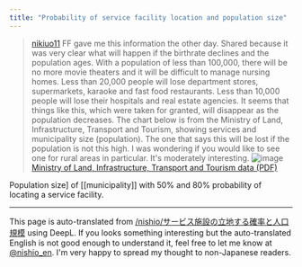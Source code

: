 ```yaml
---
title: "Probability of service facility location and population size"
---
```


> [nikiuo11](https://twitter.com/nikiuo11/status/1757035154563080332/photo/1) FF gave me this information the other day.
>  Shared because it was very clear what will happen if the birthrate declines and the population ages.
>  With a population of less than 100,000, there will be no more movie theaters and it will be difficult to manage nursing homes.
>  Less than 20,000 people will lose department stores, supermarkets, karaoke and fast food restaurants.
>  Less than 10,000 people will lose their hospitals and real estate agencies.
>  It seems that things like this, which were taken for granted, will disappear as the population decreases.
>  The chart below is from the Ministry of Land, Infrastructure, Transport and Tourism, showing services and municipality size (population).
>  The one that says this will be lost if the population is not this high. I was wondering if you would like to see one for rural areas in particular.
>  It's moderately interesting.
![image](https://gyazo.com/9242dce27ecb39608fbd647337bf2a1e/thumb/1000)
[Ministry of Land, Infrastructure, Transport and Tourism data (PDF)](https://www.mlit.go.jp/common/001042019.pdf)

Population size] of [[municipality]] with 50% and 80% probability of locating a service facility.

---
This page is auto-translated from [/nishio/サービス施設の立地する確率と人口規模](https://scrapbox.io/nishio/サービス施設の立地する確率と人口規模) using DeepL. If you looks something interesting but the auto-translated English is not good enough to understand it, feel free to let me know at [@nishio_en](https://twitter.com/nishio_en). I'm very happy to spread my thought to non-Japanese readers.